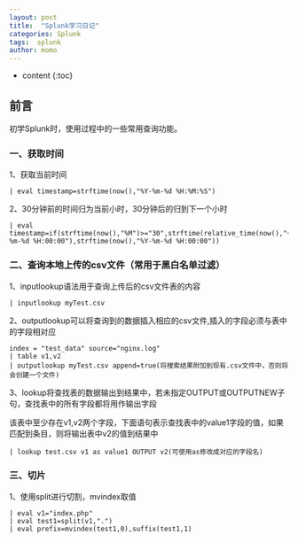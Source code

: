 ```yaml
---
layout: post
title:  "Splunk学习日记"
categories: Splunk
tags:  splunk  
author: momo
---
```


* content
{:toc}


## 前言

初学Splunk时，使用过程中的一些常用查询功能。

###  一、获取时间
1、获取当前时间
```
| eval timestamp=strftime(now(),"%Y-%m-%d %H:%M:%S")
```

2、30分钟前的时间归为当前小时，30分钟后的归到下一个小时
```
| eval timestamp=if(strftime(now(),"%M")>="30",strftime(relative_time(now(),"+1h@h"),"%Y-%m-%d %H:00:00"),strftime(now(),"%Y-%m-%d %H:00:00"))
```

### 二、查询本地上传的csv文件（常用于黑白名单过滤）
1、inputlookup语法用于查询上传后的csv文件表的内容
```
| inputlookup myTest.csv
```

2、outputlookup可以将查询到的数据插入相应的csv文件,插入的字段必须与表中的字段相对应
```
index = "test_data" source="nginx.log"
| table v1,v2
| outputlookup myTest.csv append=true(将搜索结果附加到现有.csv文件中，否则将会创建一个文件)
```
3、lookup将查找表的数据输出到结果中，若未指定OUTPUT或OUTPUTNEW子句，查找表中的所有字段都将用作输出字段

该表中至少存在v1,v2两个字段，下面语句表示查找表中的value1字段的值，如果匹配到条目，则将输出表中v2的值到结果中
```
| lookup test.csv v1 as value1 OUTPUT v2(可使用as修改成对应的字段名)
```

### 三、切片
1、使用split进行切割，mvindex取值
```
| eval v1="index.php"
| eval test1=split(v1,".")
| eval prefix=mvindex(test1,0),suffix(test1,1)
```





